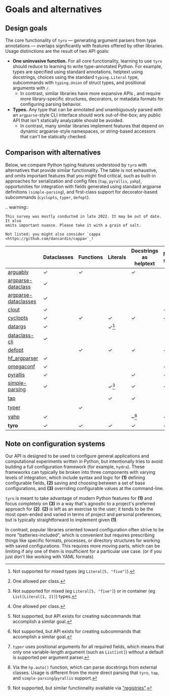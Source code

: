 # Goals and alternatives

## Design goals

The core functionality of `tyro` — generating argument parsers from type
annotations — overlaps significantly with features offered by other libraries.
Usage distinctions are the result of two API goals:

- **One uninvasive function.** For all core functionality, learning to use
  `tyro` should reduce to learning to write type-annotated Python. For example,
  types are specified using standard annotations, helptext using docstrings,
  choices using the standard `typing.Literal` type, subcommands with
  `typing.Union` of struct types, and positional arguments with `/`.
  - In contrast, similar libraries have more expansive APIs , and require more
    library-specific structures, decorators, or metadata formats for configuring
    parsing behavior.
- **Types.** Any type that can be annotated and unambiguously parsed
  with an `argparse`-style CLI interface should work out-of-the-box; any public
  API that isn't statically analyzable should be avoided.
  - In contrast, many similar libraries implement features that depend on
    dynamic argparse-style namespaces, or string-based accessors that can't be
    statically checked.

## Comparison with alternatives

Below, we compare Python typing features understood by `tyro` with alternatives
that provide similar functionality. The table is not exhaustive, and omits
important features that you might find critical, such as built-in approaches
for serialization and config files (`tap`, `pyrallis`, `yahp`), opportunities
for integration with fields generated using standard argparse definitions
`(simple-parsing`), and first-class support for decorator-based subcommands
(`cyclopts`, `typer`, `defopt`).

<!-- prettier-ignore-start -->

.. warning::

    This survey was mostly conducted in late 2022. It may be out of date. It also
    omits important nuance. Please take it with a grain of salt.

    Not listed: you might also consider `cappa <https://github.com/dancardin/cappa>`_!

<!-- prettier-ignore-end -->

|                                              | Dataclasses | Functions | Literals             | Docstrings as helptext | Nested structs | Unions over primitives | Unions over structs       | Lists, tuples        | Dicts | Generics |
| -------------------------------------------- | ----------- | --------- | -------------------- | ---------------------- | -------------- | ---------------------- | ------------------------- | -------------------- | ----- | -------- |
| [arguably][arguably]                         | ✓           | ✓         |                      | ✓                      |                |                        |                           | ✓                    |       |          |
| [argparse-dataclass][argparse-dataclass]     | ✓           |           |                      |                        |                |                        |                           |                      |       |          |
| [argparse-dataclasses][argparse-dataclasses] | ✓           |           |                      |                        |                |                        |                           |                      |       |          |
| [clout][clout]                               | ✓           |           |                      |                        | ✓              |                        |                           |                      |       |          |
| [cyclopts][cyclopts]                         | ✓           | ✓         | ✓                    | ✓                      | ✓              | ✓                      |                           | ✓                    | ✓     |          |
| [datargs][datargs]                           | ✓           |           | ✓[^datargs_literals] |                        |                |                        | ✓[^datargs_unions_struct] | ✓                    |       |          |
| [dataclass-cli][dataclass-cli]               | ✓           |           |                      |                        |                |                        |                           |                      |       |          |
| [defopt][defopt]                             |             | ✓         | ✓                    | ✓                      | ✓              | ✓                      |                           | ✓                    |       |          |
| [hf_argparser][hf_argparser]                 | ✓           |           |                      |                        |                |                        |                           | ✓                    | ✓     |          |
| [omegaconf][omegaconf]                       | ✓           |           |                      |                        | ✓              |                        |                           | ✓                    | ✓     |          |
| [pyrallis][pyrallis]                         | ✓           |           |                      | ✓                      | ✓              |                        |                           | ✓                    |       |          |
| [simple-parsing][simple-parsing]             | ✓           |           | ✓[^simp_literals]    | ✓                      | ✓              | ✓                      | ✓[^simp_unions_struct]    | ✓                    | ✓     |          |
| [tap][tap]                                   |             |           | ✓                    | ✓                      |                | ✓                      | ~[^tap_unions_struct]     | ✓                    |       |          |
| [typer][typer]                               |             | ✓         |                      |                        |                |                        | ~[^typer_unions_struct]   | ~[^typer_containers] |       |          |
| [yahp][yahp]                                 | ✓           |           |                      | ~[^yahp_docstrings]    | ✓              | ✓                      | ~[^yahp_unions_struct]    | ✓                    |       |          |
| **tyro**                                     | ✓           | ✓         | ✓                    | ✓                      | ✓              | ✓                      | ✓                         | ✓                    | ✓     | ✓        |

<!-- prettier-ignore-start -->

[arguably]: https://github.com/treykeown/arguably
[argparse-dataclass]: https://pypi.org/project/argparse-dataclass/
[argparse-dataclasses]: https://pypi.org/project/argparse-dataclasses/
[clout]: https://pypi.org/project/clout/
[cyclopts]: https://github.com/BrianPugh/cyclopts
[datargs]: https://github.com/roee30/datargs
[dataclass-cli]: https://github.com/malte-soe/dataclass-cli
[defopt]: https://github.com/anntzer/defopt/
[hf_argparser]: https://github.com/huggingface/transformers/blob/master/src/transformers/hf_argparser.py
[omegaconf]: https://omegaconf.readthedocs.io/en/2.1_branch/structured_config.html
[pyrallis]: https://github.com/eladrich/pyrallis/
[simple-parsing]: https://github.com/lebrice/SimpleParsing
[tap]: https://github.com/swansonk14/typed-argument-parser
[typer]: https://typer.tiangolo.com/
[yahp]: https://github.com/mosaicml/yahp

[^datargs_unions_struct]: One allowed per class.
[^tap_unions_struct]: Not supported, but API exists for creating subcommands that accomplish a similar goal.
[^simp_unions_struct]: One allowed per class.
[^yahp_unions_struct]: Not supported, but similar functionality available via ["registries"](https://docs.mosaicml.com/projects/yahp/en/stable/examples/registry.html).
[^typer_unions_struct]: Not supported, but API exists for creating subcommands that accomplish a similar goal.
[^simp_literals]: Not supported for mixed (eg `Literal[5, "five"]`) or in container (eg `List[Literal[1, 2]]`) types.
[^datargs_literals]: Not supported for mixed types (eg `Literal[5, "five"]`).
[^typer_containers]: `typer` uses positional arguments for all required fields, which means that only one variable-length argument (such as `List[int]`) without a default is supported per argument parser.
[^yahp_docstrings]: Via the `hp.auto()` function, which can parse docstrings from external classes. Usage is different from the more direct parsing that `tyro`, `tap`, and `simple-parsing`/`pyrallis` support.

<!-- prettier-ignore-end -->

## Note on configuration systems

Our API is designed to be used to configure general applications and
computational experiments written in Python, but intentionally tries to avoid
building a full configuration framework (for example, `hydra`). These frameworks
can typically be broken into three components with varying levels of
integration, which include syntax and logic for **(1)** defining configurable
fields, **(2)** saving and choosing between a set of base configurations, and
**(3)** overriding configurable values at the command-line.

`tyro` is meant to take advantage of modern Python features for **(1)** and
focus completely on **(3)** in a way that's agnostic to a project's preferred
approach for **(2)**. **(2)** is left as an exercise to the user; it tends to be
the most open-ended and varied in terms of project and personal preferences, but
is typically straightforward to implement given **(1)**.

In contrast, popular libraries oriented toward configuration often strive to be
more "batteries-included", which is convenient but requires prescribing things
like specific formats, processes, or directory structures for working with saved
configurations. This requires more moving parts, which can be limiting if any
one of them is insufficient for a particular use case. (or if you just don't
like working with YAML formats)
